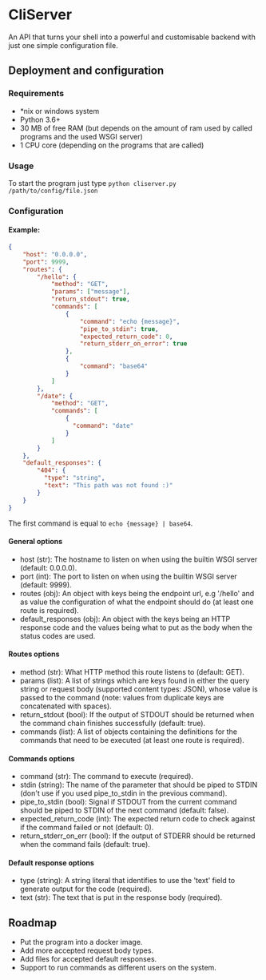 # CliServer
An API that turns your shell into a powerful and customisable backend with just one simple configuration file.

## Deployment and configuration
### Requirements

- *nix or windows system
- Python 3.6+ 
- 30 MB of free RAM (but depends on the amount of ram used by called programs and the used WSGI server)
- 1 CPU core (depending on the programs that are called)

### Usage
To start the program just type `python cliserver.py /path/to/config/file.json`

### Configuration

#### Example:
```json
{
    "host": "0.0.0.0",
    "port": 9999,
    "routes": {
        "/hello": {
            "method": "GET",
            "params": ["message"],
            "return_stdout": true,
            "commands": [
                {
                    "command": "echo {message}",
                    "pipe_to_stdin": true,
                    "expected_return_code": 0,
                    "return_stderr_on_error": true
                },
                {
                    "command": "base64"
                }
            ]
        },
        "/date": {
            "method": "GET",
            "commands": [
                {
                  "command": "date"
                }
            ]
        }
    },
    "default_responses": {
        "404": {
          "type": "string",
          "text": "This path was not found :)"
        }
    }
}
```
The first command is equal to `echo {message} | base64`.

#### General options  

- host (str): The hostname to listen on when using the builtin WSGI server (default: 0.0.0.0).
- port (int): The port to listen on when using the builtin WSGI server (default: 9999).
- routes (obj): An object with keys being the endpoint url, e.g '/hello' and as value the configuration of what the endpoint should do (at least one route is required).
- default_responses (obj): An object with the keys being an HTTP response code and the values being what to put as the body when the status codes are used.

#### Routes options

- method (str): What HTTP method this route listens to (default: GET).
- params (list): A list of strings which are keys found in either the query string or request body (supported content types: JSON), whose value is passed to the command (note: values from duplicate keys are concatenated with spaces).
- return_stdout (bool): If the output of STDOUT should be returned when the command chain finishes successfully (default: true).
- commands (list): A list of objects containing the definitions for the commands that need to be executed (at least one route is required).

#### Commands options

- command (str): The command to execute (required).
- stdin (string): The name of the parameter that should be piped to STDIN (don't use if you used pipe_to_stdin in the previous command).
- pipe_to_stdin (bool): Signal if STDOUT from the current command should be piped to STDIN of the next command (default: false).
- expected_return_code (int): The expected return code to check against if the command failed or not (default: 0).
- return_stderr_on_err (bool): If the output of STDERR should be returned when the command fails (default: true).

#### Default response options

- type (string): A string literal that identifies to use the 'text' field to generate output for the code (required).
- text (str): The text that is put in the response body (required).

## Roadmap

- Put the program into a docker image.
- Add more accepted request body types.
- Add files for accepted default responses.
- Support to run commands as different users on the system.